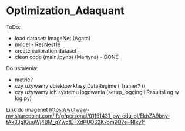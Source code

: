 # Optimization_Adaquant
ToDo:
- load dataset: ImageNet (Agata)
- model - ResNest18
- create calibration dataset
- clean code (main.ipynb) (Martyna) - DONE

Do ustalenia:
- metric?
- czy używamy obiektów klasy DataRegime i Trainer? ()
- czy używamy ich systemu logowania (setup_logging i ResultsLog w log.py)


Link do imagenet https://wutwaw-my.sharepoint.com/:f:/g/personal/01151431_pw_edu_pl/EkhZA9bny-tAk3JgIQuuWj4BM_qYwctETXdPUOS2K7om9Q?e=Nlxy1f
